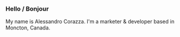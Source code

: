 ### Hello / Bonjour

My name is Alessandro Corazza. I'm a marketer & developer based in Moncton, Canada.
